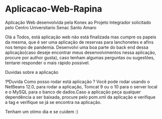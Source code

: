 # Aplicacao-Web-Rapina
Aplicação Web desenvolvida pela Konex ao Projeto Integrador solicitado pelo Centro Universitario Senac Santo Amaro

Olá a Todos, está aplicação web não está finalizada mas cumpre os papeis da mesma, que é ser uma aplicação de reservas para lanchonetes e afins nos tempo de pandemia.
Desenvolvi uma boa parte do back end dessa aplicação(caso deseje encontrar meus desenvolvimentos nessa aplicação, procure por author gusta), caso tenham algumas perguntas ou sugestões, tentarei responder o mais rápido possivel.

Duvidas sobre a aplicação

1ªDuvida
Como posso rodar está aplicação ?
Você pode rodar usando o NetBeans 12.0, para rodar a aplicação, Tomcat 9 ou o 10 para o server local e o MySQL para o banco de dados.Caso a aplicação peça qualquer dependência a ser baixada, procure pelo pom.xml da aplicação e verifique a tag <dependencies> e verifique se já se encontra na aplicação.
  
Tenham um otimo dia e se cuidem :)
